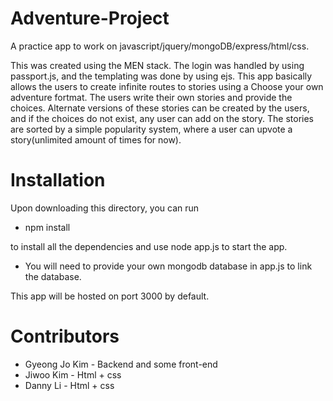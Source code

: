 # Adventure-Project

A practice app to work on javascript/jquery/mongoDB/express/html/css.

This was created using the MEN stack. The login was handled by using passport.js, and the templating was done by using ejs. 
This app basically allows the users to create infinite routes to stories
using a Choose your own adventure fortmat. The users write their own stories and provide the choices. 
Alternate versions of these stories can be created by the users, and if the choices do not exist, any user can add on the story. 
The stories are sorted by a simple popularity system, where a user can upvote a story(unlimited amount of times for now).

# Installation
Upon downloading this directory, you can run

- npm install 

to install all the dependencies and use node app.js to start the app. 
- You will need to provide your own mongodb database in app.js to link the database.

This app will be hosted on port 3000 by default. 

# Contributors

- Gyeong Jo Kim - Backend and some front-end
- Jiwoo Kim - Html + css
- Danny Li - Html + css
